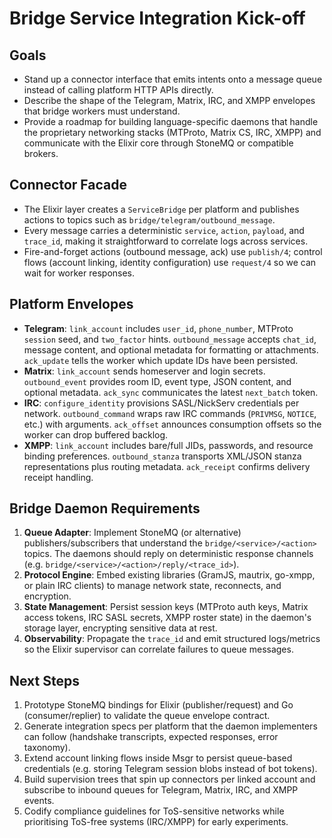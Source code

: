 # Bridge Service Integration Kick-off

## Goals
- Stand up a connector interface that emits intents onto a message queue instead of calling platform HTTP APIs directly.
- Describe the shape of the Telegram, Matrix, IRC, and XMPP envelopes that bridge workers must understand.
- Provide a roadmap for building language-specific daemons that handle the proprietary networking stacks (MTProto, Matrix CS, IRC, XMPP) and communicate with the Elixir core through StoneMQ or compatible brokers.

## Connector Facade
- The Elixir layer creates a `ServiceBridge` per platform and publishes actions to topics such as `bridge/telegram/outbound_message`.
- Every message carries a deterministic `service`, `action`, `payload`, and `trace_id`, making it straightforward to correlate logs across services.
- Fire-and-forget actions (outbound message, ack) use `publish/4`; control flows (account linking, identity configuration) use `request/4` so we can wait for worker responses.

## Platform Envelopes
- **Telegram**: `link_account` includes `user_id`, `phone_number`, MTProto `session` seed, and `two_factor` hints. `outbound_message` accepts `chat_id`, message content, and optional metadata for formatting or attachments. `ack_update` tells the worker which update IDs have been persisted.
- **Matrix**: `link_account` sends homeserver and login secrets. `outbound_event` provides room ID, event type, JSON content, and optional metadata. `ack_sync` communicates the latest `next_batch` token.
- **IRC**: `configure_identity` provisions SASL/NickServ credentials per network. `outbound_command` wraps raw IRC commands (`PRIVMSG`, `NOTICE`, etc.) with arguments. `ack_offset` announces consumption offsets so the worker can drop buffered backlog.
- **XMPP**: `link_account` includes bare/full JIDs, passwords, and resource binding preferences. `outbound_stanza` transports XML/JSON stanza representations plus routing metadata. `ack_receipt` confirms delivery receipt handling.

## Bridge Daemon Requirements
1. **Queue Adapter**: Implement StoneMQ (or alternative) publishers/subscribers that understand the `bridge/<service>/<action>` topics. The daemons should reply on deterministic response channels (e.g. `bridge/<service>/<action>/reply/<trace_id>`).
2. **Protocol Engine**: Embed existing libraries (GramJS, mautrix, go-xmpp, or plain IRC clients) to manage network state, reconnects, and encryption.
3. **State Management**: Persist session keys (MTProto auth keys, Matrix access tokens, IRC SASL secrets, XMPP roster state) in the daemon's storage layer, encrypting sensitive data at rest.
4. **Observability**: Propagate the `trace_id` and emit structured logs/metrics so the Elixir supervisor can correlate failures to queue messages.

## Next Steps
1. Prototype StoneMQ bindings for Elixir (publisher/request) and Go (consumer/replier) to validate the queue envelope contract.
2. Generate integration specs per platform that the daemon implementers can follow (handshake transcripts, expected responses, error taxonomy).
3. Extend account linking flows inside Msgr to persist queue-based credentials (e.g. storing Telegram session blobs instead of bot tokens).
4. Build supervision trees that spin up connectors per linked account and subscribe to inbound queues for Telegram, Matrix, IRC, and XMPP events.
5. Codify compliance guidelines for ToS-sensitive networks while prioritising ToS-free systems (IRC/XMPP) for early experiments.

